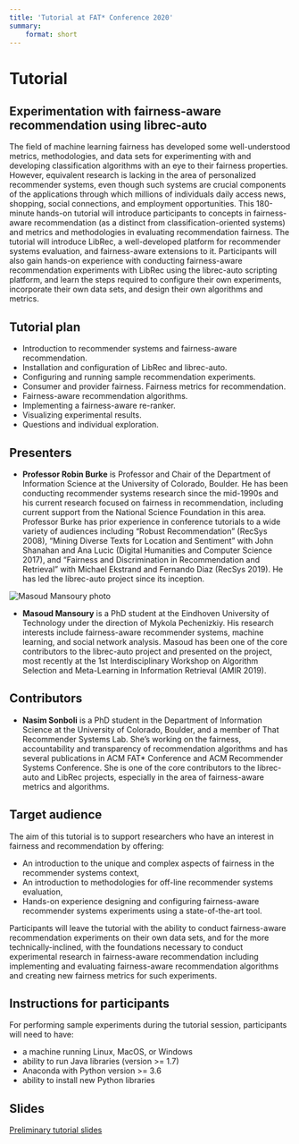 ```yaml
---
title: 'Tutorial at FAT* Conference 2020'
summary:
    format: short
---
```


# Tutorial
## Experimentation with fairness-aware recommendation using librec-auto

The field of machine learning fairness has developed some
well-understood metrics, methodologies, and data sets for
experimenting with and developing classification algorithms
with an eye to their fairness properties. However, equivalent
research is lacking in the area of personalized recommender
systems, even though such systems are crucial components
of the applications through which millions of individuals
daily access news, shopping, social connections, and employment opportunities. This 180-minute hands-on tutorial
will introduce participants to concepts in fairness-aware
recommendation (as a distinct from classification-oriented
systems) and metrics and methodologies in evaluating recommendation fairness. The tutorial will introduce LibRec, a
well-developed platform for recommender systems evaluation, and fairness-aware extensions to it. Participants will
also gain hands-on experience with conducting fairness-aware recommendation experiments with LibRec using the
librec-auto scripting platform, and learn the steps required
to configure their own experiments, incorporate their own
data sets, and design their own algorithms and metrics.


## Tutorial plan

- Introduction to recommender systems and fairness-aware recommendation.
- Installation and configuration of LibRec and librec-auto.
- Configuring and running sample recommendation experiments.
- Consumer and provider fairness. Fairness metrics for recommendation.
- Fairness-aware recommendation algorithms.
- Implementing a fairness-aware re-ranker.
- Visualizing experimental results.
- Questions and individual exploration.

## Presenters

- <b>Professor Robin Burke</b> is Professor and Chair of the
Department of Information Science at the University
of Colorado, Boulder. He has been conducting recommender systems research since the mid-1990s and his
current research focused on fairness in recommendation, including current support from the National
Science Foundation in this area. Professor Burke has
prior experience in conference tutorials to a wide variety of audiences including “Robust Recommendation”
(RecSys 2008), “Mining Diverse Texts for Location and
Sentiment” with John Shanahan and Ana Lucic (Digital
Humanities and Computer Science 2017), and “Fairness
and Discrimination in Recommendation and Retrieval”
with Michael Ekstrand and Fernando Diaz (RecSys
2019). He has led the librec-auto project since its
inception.

![Masoud Mansoury photo](../people/MasoudMansoury.jpeg?resize=120,150&classes=left)
- <b>Masoud Mansoury</b> is a PhD student at the Eindhoven
University of Technology under the direction of Mykola
Pechenizkiy. His research interests include fairness-aware recommender systems, machine learning, and social network analysis. Masoud has been one of the core contributors to the librec-auto project and presented on the
project, most recently at the 1st Interdisciplinary Workshop on Algorithm Selection and Meta-Learning in
Information Retrieval (AMIR 2019).

## Contributors
- <b>Nasim Sonboli</b> is a PhD student in the Department of Information Science at the University of Colorado, Boulder, and a member of That Recommender Systems Lab. She’s working on the fairness, accountability and transparency of recommendation algorithms and has several publications in ACM FAT* Conference and ACM Recommender Systems Conference. She is one of the core contributors to the librec-auto and LibRec projects, especially in the area of fairness-aware metrics and algorithms.

## Target audience

The aim of this tutorial is to support researchers who
have an interest in fairness and recommendation by offering:
- An introduction to the unique and complex aspects of
fairness in the recommender systems context,
- An introduction to methodologies for off-line recommender systems evaluation,
- Hands-on experience designing and configuring fairness-aware recommender systems experiments using a state-of-the-art tool.

Participants will leave the tutorial with the ability to
conduct fairness-aware recommendation experiments on
their own data sets, and for the more technically-inclined,
with the foundations necessary to conduct experimental
research in fairness-aware recommendation including implementing and evaluating fairness-aware recommendation
algorithms and creating new fairness metrics for such experiments.

## Instructions for participants

For performing sample experiments during the tutorial session, participants will need to have:
- a machine running Linux, MacOS, or Windows
- ability to run Java libraries (version >= 1.7)
- Anaconda with Python version >= 3.6
- ability to install new Python libraries 

## Slides

[Preliminary tutorial slides](https://drive.google.com/file/d/112QFPRPSovvp_JjN1kQEwI047xfY7U23/view?usp=sharing)

